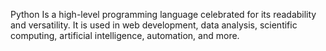 Python
Is a high-level programming language celebrated for its readability and versatility. It is used in web development, data analysis, scientific computing, artificial intelligence, automation, and more.
